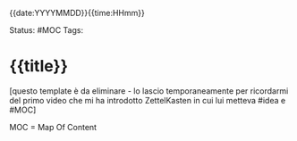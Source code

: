 {{date:YYYYMMDD}}{{time:HHmm}}

Status: #MOC
Tags:

# {{title}}

[questo template è da eliminare - lo lascio temporaneamente per ricordarmi del primo video che mi ha introdotto ZettelKasten in cui lui metteva #idea e #MOC]

MOC = Map Of Content